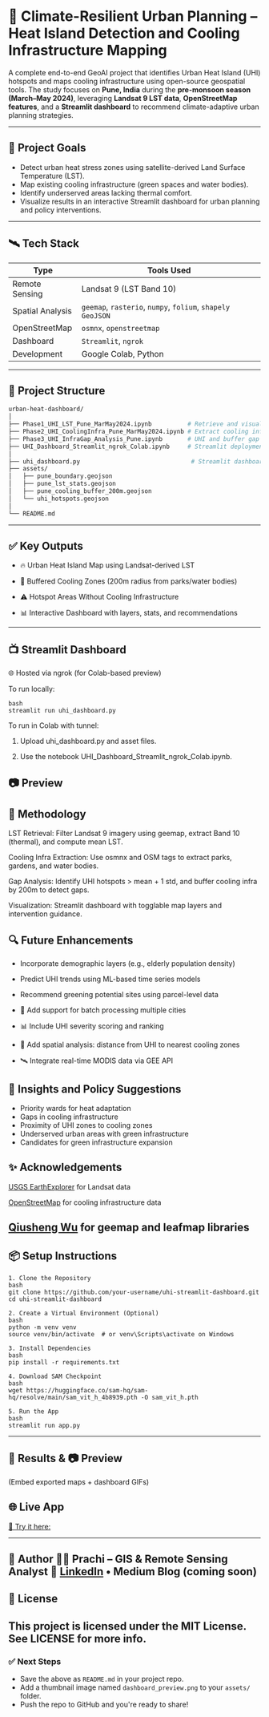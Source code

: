 # 🌆 Climate-Resilient Urban Planning – Heat Island Detection and Cooling Infrastructure Mapping

A complete end-to-end GeoAI project that identifies Urban Heat Island (UHI) hotspots and maps cooling infrastructure using open-source geospatial tools. The study focuses on **Pune, India** during the **pre-monsoon season (March–May 2024)**, leveraging **Landsat 9 LST data**, **OpenStreetMap features**, and a **Streamlit dashboard** to recommend climate-adaptive urban planning strategies.

---

## 🚀 Project Goals

- Detect urban heat stress zones using satellite-derived Land Surface Temperature (LST).
- Map existing cooling infrastructure (green spaces and water bodies).
- Identify underserved areas lacking thermal comfort.
- Visualize results in an interactive Streamlit dashboard for urban planning and policy interventions.

---

## 🛰️ Tech Stack

| Type | Tools Used |
|------|------------|
| Remote Sensing | Landsat 9 (LST Band 10) |
| Spatial Analysis | `geemap`, `rasterio`, `numpy`, `folium`, `shapely` `GeoJSON` |
| OpenStreetMap | `osmnx`, `openstreetmap` |
| Dashboard | `Streamlit`, `ngrok` |
| Development | Google Colab, Python  |

---

## 📁 Project Structure

```bash
urban-heat-dashboard/
│
├── Phase1_UHI_LST_Pune_MarMay2024.ipynb          # Retrieve and visualize LST
├── Phase2_UHI_CoolingInfra_Pune_MarMay2024.ipynb # Extract cooling infra (OSM)
├── Phase3_UHI_InfraGap_Analysis_Pune.ipynb       # UHI and buffer gap analysis
├── UHI_Dashboard_Streamlit_ngrok_Colab.ipynb     # Streamlit deployment setup
│
├── uhi_dashboard.py                               # Streamlit dashboard code
├── assets/
│   ├── pune_boundary.geojson
│   ├── pune_lst_stats.geojson
│   ├── pune_cooling_buffer_200m.geojson
│   └── uhi_hotspots.geojson
│
└── README.md
```
---

## ✅ Key Outputs
- 🔥 Urban Heat Island Map using Landsat-derived LST

- 🌳 Buffered Cooling Zones (200m radius from parks/water bodies)

- ⚠️ Hotspot Areas Without Cooling Infrastructure

- 📊 Interactive Dashboard with layers, stats, and recommendations
---

## 📺 Streamlit Dashboard
🌐 Hosted via ngrok (for Colab-based preview)

To run locally:
```
bash
streamlit run uhi_dashboard.py
```
To run in Colab with tunnel:

1. Upload uhi_dashboard.py and asset files.

2. Use the notebook UHI_Dashboard_Streamlit_ngrok_Colab.ipynb.

## 📷 Preview
<!-- Replace with screenshot -->

## 📝 Methodology
LST Retrieval: Filter Landsat 9 imagery using geemap, extract Band 10 (thermal), and compute mean LST.

Cooling Infra Extraction: Use osmnx and OSM tags to extract parks, gardens, and water bodies.

Gap Analysis: Identify UHI hotspots > mean + 1 std, and buffer cooling infra by 200m to detect gaps.

Visualization: Streamlit dashboard with togglable map layers and intervention guidance.

## 🔍 Future Enhancements
- Incorporate demographic layers (e.g., elderly population density)

- Predict UHI trends using ML-based time series models

- Recommend greening potential sites using parcel-level data
- 🔄 Add support for batch processing multiple cities

- 📊 Include UHI severity scoring and ranking

- 🧭 Add spatial analysis: distance from UHI to nearest cooling zones

- 🛰️ Integrate real-time MODIS data via GEE API

## 🧠 Insights and Policy Suggestions
- Priority wards for heat adaptation
- Gaps in cooling infrastructure
- Proximity of UHI zones to cooling zones
- Underserved urban areas with green infrastructure
- Candidates for green infrastructure expansion

## ✨ Acknowledgements
[USGS EarthExplorer](https://earthexplorer.usgs.gov/) for Landsat data

[OpenStreetMap](https://www.openstreetmap.org/#map=4/21.84/82.79) for cooling infrastructure data

[Qiusheng Wu](https://github.com/giswqs) for geemap and leafmap libraries
---

## 📦 Setup Instructions
```
1. Clone the Repository
bash
git clone https://github.com/your-username/uhi-streamlit-dashboard.git
cd uhi-streamlit-dashboard
```
```
2. Create a Virtual Environment (Optional)
bash
python -m venv venv
source venv/bin/activate  # or venv\Scripts\activate on Windows
```
```
3. Install Dependencies
bash
pip install -r requirements.txt
```
```
4. Download SAM Checkpoint
bash
wget https://huggingface.co/sam-hq/sam-hq/resolve/main/sam_vit_h_4b8939.pth -O sam_vit_h.pth
```
```
5. Run the App
bash
streamlit run app.py
```
---
## 📌 Results & 📷 Preview
(Embed exported maps + dashboard GIFs)

## 🌐 Live App
[🔗 Try it here:](https://your-streamlit-app-url)

---
💬 Author
👩‍💻 Prachi – GIS & Remote Sensing Analyst
🔗 [LinkedIn](https://www.linkedin.com/in/prachisarode95) • Medium Blog (coming soon)
---
## 📜 License
This project is licensed under the MIT License. See LICENSE for more info.
---

### ✅ Next Steps

- Save the above as `README.md` in your project repo.
- Add a thumbnail image named `dashboard_preview.png` to your `assets/` folder.
- Push the repo to GitHub and you're ready to share!

